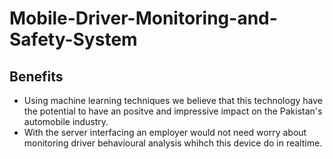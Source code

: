 # Mobile-Driver-Monitoring-and-Safety-System
## Benefits
- Using machine learning techniques we believe that this technology have the potential to have an positve and impressive impact on the Pakistan's automobile industry.
- With the server interfacing an employer would not need worry about monitoring driver behavioural analysis whihch this device do in realtime. 
